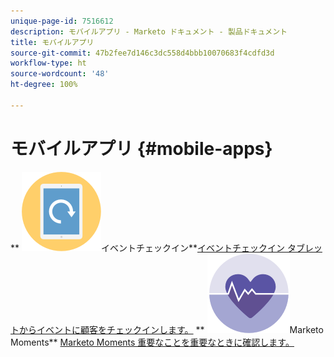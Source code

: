 ```yaml
---
unique-page-id: 7516612
description: モバイルアプリ - Marketo ドキュメント - 製品ドキュメント
title: モバイルアプリ
source-git-commit: 47b2fee7d146c3dc558d4bbb10070683f4cdfd3d
workflow-type: ht
source-wordcount: '48'
ht-degree: 100%

---
```



# モバイルアプリ {#mobile-apps}

** ![イベントチェックイン](assets/mobile-checkin-icon.png)イベントチェックイン**[イベントチェックイン タブレットからイベントに顧客をチェックインします。](https://docs.marketo.com/display/DOCS/Event+Check-in)     ** ![Marketo Moments](assets/moments-icon.png)Marketo Moments** [Marketo Moments 重要なことを重要なときに確認します。](https://docs.marketo.com/display/DOCS/Marketo+Moments)
